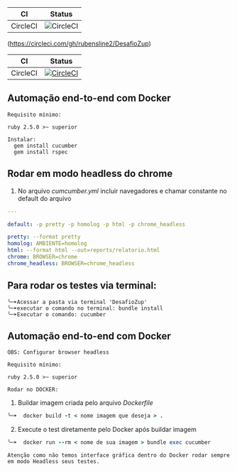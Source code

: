 CI | Status
---| ------
CircleCI | ![CircleCI](https://circleci.com/gh/rubensline2/DesafioZup.svg?style=svg)
(https://circleci.com/gh/rubensline2/DesafioZup)

CI | Status
---| ------
CircleCI | [![CircleCI](https://circleci.com/gh/rbercam/testing_dojo_uai_api.svg?style=svg)](https://circleci.com/gh/rbercam/testing_dojo_uai_api)



## Automação end-to-end com Docker

``
Requisito mínimo:
``

````
ruby 2.5.0 >~ superior

Instalar:
  gem install cucumber
  gem install rspec
````


## Rodar em modo headless do chrome

1. No arquivo *cumcumber.yml* incluir navegadores e chamar constante no default do arquivo

````yml
---

default: -p pretty -p homolog -p html -p chrome_headless

pretty: --format pretty
homolog: AMBIENTE=homolog
html: --format html --out=reports/relatorio.html
chrome: BROWSER=chrome
chrome_headless: BROWSER=chrome_headless
````

## Para rodar os testes via terminal:
````
╰─➤Acessar a pasta via terminal 'DesafioZup'
╰─➤executar o comando no terminal: bundle install
╰─➤Executar o comando: cucumber

````
## Automação end-to-end com Docker

``
OBS: Configurar browser headless
``

````
Requisito mínimo:

ruby 2.5.0 >~ superior

Rodar no DOCKER:
````

1. Buildar imagem criada pelo arquivo *Dockerfile*

````ruby
╰─➤  docker build -t < nome imagem que deseja > .
````

2. Execute o test diretamente pelo Docker após buildar imagem

````ruby
╰─➤  docker run --rm < nome de sua imagem > bundle exec cucumber
````

```
Atenção como não temos interface gráfica dentro do Docker rodar sempre em modo Headless seus testes.
```
